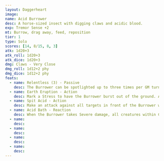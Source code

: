 ```yaml
---
layout: Daggerheart
image:
name: Acid Burrower
desc: A horse-sized insect with digging claws and acidic blood.
exp: Tremor Sense +2
mt: Burrow, drag away, feed, reposition
tier: 1
type: Solo
scores: [14, 8/15, 8, 3]
atk: 1d20+3
atk_roll: 1d20+3
atk_dice: 1d20+3
dmg: Claws - Very Close
dmg_roll: 1d12+2 phy
dmg_dice: 1d12+2 phy
feats:
  - name: Relentless (3) - Passive
    desc: The Burrower can be spotlighted up to three times per GM turn. Spend Fear as usual to spotlight them.
  - name: Earth Eruption - Action
    desc: Mark a Stress to have the Burrower burst out of the ground. All creatures within Very Close range must succeed on an Agility Reaction Roll or be knocked over, making them Vulnerable until they next act.
  - name: Spit Acid - Action
    desc: Make an attack against all targets in front of the Burrower within Close range. Targets the Burrower succeeds against take 2d6 physical damage and must mark an Armor Slot without receiving its benefits (they can still use armor to reduce the damage). If they can’t mark an Armor Slot, they must mark an additional HP and you gain a Fear.
  - name: Acid Bath - Reaction
    desc: When the Burrower takes Severe damage, all creatures within Close range are bathed in their acidic blood, taking 1d10 physical damage. This splash covers the ground within Very Close range with blood, and all creatures other than the Burrower who move through it take 1d6 physical damage.
  - name: 
    desc: 
  - name: 
    desc: 
  - name: 
    desc: 
  - name: 
    desc: 
---
```


